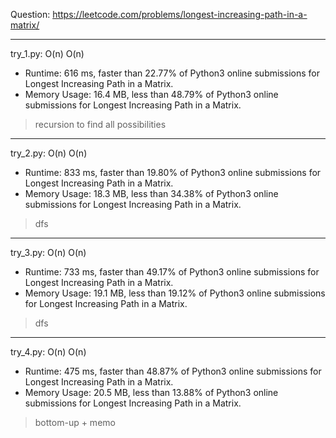 Question: https://leetcode.com/problems/longest-increasing-path-in-a-matrix/

---

try_1.py: O(n) O(n)

* Runtime: 616 ms, faster than 22.77% of Python3 online submissions for Longest Increasing Path in a Matrix.
* Memory Usage: 16.4 MB, less than 48.79% of Python3 online submissions for Longest Increasing Path in a Matrix.

> recursion to find all possibilities

---

try_2.py: O(n) O(n)

* Runtime: 833 ms, faster than 19.80% of Python3 online submissions for Longest Increasing Path in a Matrix.
* Memory Usage: 18.3 MB, less than 34.38% of Python3 online submissions for Longest Increasing Path in a Matrix.

> dfs

---

try_3.py: O(n) O(n)

* Runtime: 733 ms, faster than 49.17% of Python3 online submissions for Longest Increasing Path in a Matrix.
* Memory Usage: 19.1 MB, less than 19.12% of Python3 online submissions for Longest Increasing Path in a Matrix.

> dfs

---

try_4.py: O(n) O(n)

* Runtime: 475 ms, faster than 48.87% of Python3 online submissions for Longest Increasing Path in a Matrix.
* Memory Usage: 20.5 MB, less than 13.88% of Python3 online submissions for Longest Increasing Path in a Matrix.

> bottom-up + memo
